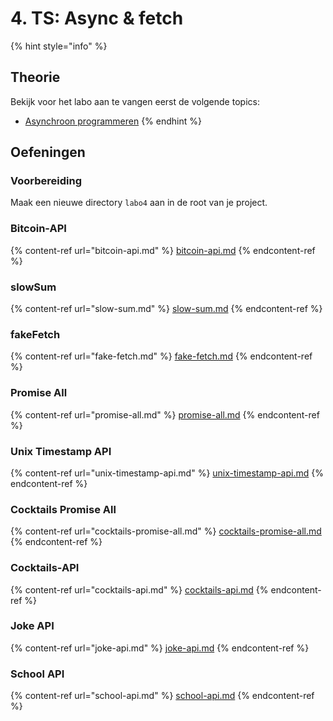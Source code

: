 # 4. TS: Async & fetch

{% hint style="info" %}
## Theorie

Bekijk voor het labo aan te vangen eerst de volgende topics:

* [Asynchroon programmeren](../../cursus/wat-is-nodejs/asynchroon-programmeren/)
{% endhint %}

## Oefeningen

### Voorbereiding

Maak een nieuwe directory `labo4` aan in de root van je project.

### Bitcoin-API

{% content-ref url="bitcoin-api.md" %}
[bitcoin-api.md](bitcoin-api.md)
{% endcontent-ref %}

### slowSum

{% content-ref url="slow-sum.md" %}
[slow-sum.md](slow-sum.md)
{% endcontent-ref %}

### fakeFetch

{% content-ref url="fake-fetch.md" %}
[fake-fetch.md](fake-fetch.md)
{% endcontent-ref %}

### **Promise All**

{% content-ref url="promise-all.md" %}
[promise-all.md](promise-all.md)
{% endcontent-ref %}

### Unix Timestamp API

{% content-ref url="unix-timestamp-api.md" %}
[unix-timestamp-api.md](unix-timestamp-api.md)
{% endcontent-ref %}

### **Cocktails Promise All**

{% content-ref url="cocktails-promise-all.md" %}
[cocktails-promise-all.md](cocktails-promise-all.md)
{% endcontent-ref %}

### **Cocktails-API**

{% content-ref url="cocktails-api.md" %}
[cocktails-api.md](cocktails-api.md)
{% endcontent-ref %}

### Joke API

{% content-ref url="joke-api.md" %}
[joke-api.md](joke-api.md)
{% endcontent-ref %}

### School API

{% content-ref url="school-api.md" %}
[school-api.md](school-api.md)
{% endcontent-ref %}
